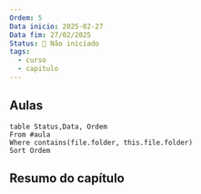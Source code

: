 ```yaml
---
Ordem: 5
Data inicio: 2025-02-27
Data fim: 27/02/2025
Status: 🔴 Não iniciado
tags:
  - curso
  - capitulo
---
```


## Aulas

```dataview
table Status,Data, Ordem
From #aula
Where contains(file.folder, this.file.folder)
Sort Ordem
```


## Resumo do capítulo
